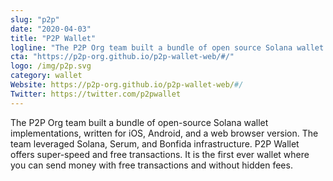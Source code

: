 ```yaml
---
slug: "p2p"
date: "2020-04-03"
title: "P2P Wallet"
logline: "The P2P Org team built a bundle of open source Solana wallet implementations."
cta: "https://p2p-org.github.io/p2p-wallet-web/#/"
logo: /img/p2p.svg
category: wallet
Website: https://p2p-org.github.io/p2p-wallet-web/#/
Twitter: https://twitter.com/p2pwallet
---
```

The P2P Org team built a bundle of open-source Solana wallet implementations, written for iOS, Android, and a web browser version. The team leveraged Solana, Serum, and Bonfida infrastructure. P2P Wallet offers super-speed and free transactions. It is the first ever wallet where you can send money with free transactions and without hidden fees.
